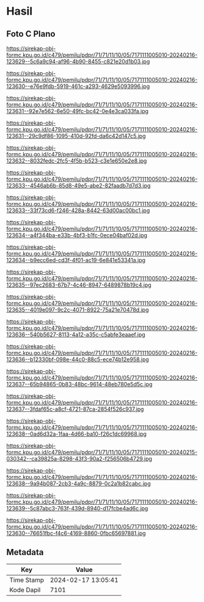 # Hasil

## Foto C Plano

https://sirekap-obj-formc.kpu.go.id/c479/pemilu/pdpr/71/71/11/10/05/7171111005010-20240216-123629--5c6a9c94-af96-4b90-8455-c821e20d1b03.jpg

https://sirekap-obj-formc.kpu.go.id/c479/pemilu/pdpr/71/71/11/10/05/7171111005010-20240216-123630--e76e9fdb-5919-461c-a293-4629e5093996.jpg

https://sirekap-obj-formc.kpu.go.id/c479/pemilu/pdpr/71/71/11/10/05/7171111005010-20240216-123631--92e7e562-6e50-49fc-bc42-0e4e3ca033fa.jpg

https://sirekap-obj-formc.kpu.go.id/c479/pemilu/pdpr/71/71/11/10/05/7171111005010-20240216-123631--29c9df86-1095-410d-92fd-da6c42d147c5.jpg

https://sirekap-obj-formc.kpu.go.id/c479/pemilu/pdpr/71/71/11/10/05/7171111005010-20240216-123632--8032fedc-2fc5-4f5b-b523-c3e1e650e2e8.jpg

https://sirekap-obj-formc.kpu.go.id/c479/pemilu/pdpr/71/71/11/10/05/7171111005010-20240216-123633--4546ab6b-85d8-49e5-abe2-82faadb7d7d3.jpg

https://sirekap-obj-formc.kpu.go.id/c479/pemilu/pdpr/71/71/11/10/05/7171111005010-20240216-123633--33f73cd6-f246-428a-8442-63d00ac00bc1.jpg

https://sirekap-obj-formc.kpu.go.id/c479/pemilu/pdpr/71/71/11/10/05/7171111005010-20240216-123634--a4f344ba-e33b-4bf3-b1fc-0ece04baf02d.jpg

https://sirekap-obj-formc.kpu.go.id/c479/pemilu/pdpr/71/71/11/10/05/7171111005010-20240216-123634--b9ecc6ed-cd3f-4f01-ac19-6e841e53341a.jpg

https://sirekap-obj-formc.kpu.go.id/c479/pemilu/pdpr/71/71/11/10/05/7171111005010-20240216-123635--97ec2683-67b7-4c46-8947-6489878b19c4.jpg

https://sirekap-obj-formc.kpu.go.id/c479/pemilu/pdpr/71/71/11/10/05/7171111005010-20240216-123635--4019e097-9c2c-4071-8922-75a21e70478d.jpg

https://sirekap-obj-formc.kpu.go.id/c479/pemilu/pdpr/71/71/11/10/05/7171111005010-20240216-123636--540b5627-8113-4a12-a35c-c5abfe3eaaef.jpg

https://sirekap-obj-formc.kpu.go.id/c479/pemilu/pdpr/71/71/11/10/05/7171111005010-20240216-123636--b12330bf-098e-44c0-88c5-ece74b12e958.jpg

https://sirekap-obj-formc.kpu.go.id/c479/pemilu/pdpr/71/71/11/10/05/7171111005010-20240216-123637--65b94865-0b83-48bc-9614-48eb780e5d5c.jpg

https://sirekap-obj-formc.kpu.go.id/c479/pemilu/pdpr/71/71/11/10/05/7171111005010-20240216-123637--3fdaf65c-a8cf-4721-87ca-2854f526c937.jpg

https://sirekap-obj-formc.kpu.go.id/c479/pemilu/pdpr/71/71/11/10/05/7171111005010-20240216-123638--0ad6d32a-1faa-4d66-ba10-f26c1dc69968.jpg

https://sirekap-obj-formc.kpu.go.id/c479/pemilu/pdpr/71/71/11/10/05/7171111005010-20240215-030342--ca39825a-8298-43f3-90a2-f256506b4729.jpg

https://sirekap-obj-formc.kpu.go.id/c479/pemilu/pdpr/71/71/11/10/05/7171111005010-20240216-123638--9a94b087-2cb3-4a9c-8879-0c2a1b82cabc.jpg

https://sirekap-obj-formc.kpu.go.id/c479/pemilu/pdpr/71/71/11/10/05/7171111005010-20240216-123639--5c87abc3-763f-439d-8940-d17fcbe4ad6c.jpg

https://sirekap-obj-formc.kpu.go.id/c479/pemilu/pdpr/71/71/11/10/05/7171111005010-20240216-123630--76651fbc-f4c6-4169-8860-0fbc65697881.jpg


## Metadata

| Key        | Value               |
| ---------- | ------------------- |
| Time Stamp | 2024-02-17 13:05:41 |
| Kode Dapil | 7101                |



